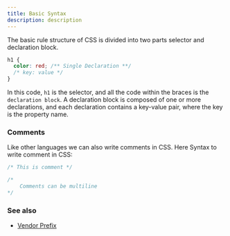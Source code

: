 ```yaml
---
title: Basic Syntax
description: description
---
```


The basic rule structure of CSS is divided into two parts selector and declaration block.

```css
h1 {
  color: red; /** Single Declaration **/
  /* key: value */
}
```

In this code, `h1` is the selector, and all the code within the braces is the `declaration block`. A declaration block is composed of one or more declarations, and each declaration contains a key-value pair, where the key is the property name.

### Comments

Like other languages we can also write comments in CSS.
Here Syntax to write comment in CSS:

```css
/* This is comment */

/*
    Comments can be multiline
*/
```

### See also

- [Vendor Prefix](https://developer.mozilla.org/en-US/docs/Glossary/Vendor_Prefix)

